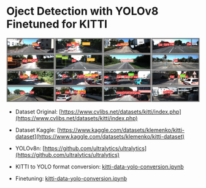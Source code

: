 # Oject Detection with YOLOv8 Finetuned for KITTI


![](./yolov8n-kitti/train/val_batch0_labels.jpg)

- Dataset Original: [https://www.cvlibs.net/datasets/kitti/index.php](https://www.cvlibs.net/datasets/kitti/index.php)
- Dataset Kaggle: [https://www.kaggle.com/datasets/klemenko/kitti-dataset](https://www.kaggle.com/datasets/klemenko/kitti-dataset)
- YOLOv8n: [https://github.com/ultralytics/ultralytics](https://github.com/ultralytics/ultralytics)

- KITTI to YOLO format conversion: [kitti-data-yolo-conversion.ipynb](./kitti-data-yolo-conversion.ipynb)
- Finetuning: [kitti-data-yolo-conversion.ipynb](./kitti-data-yolo-conversion.ipynb)
